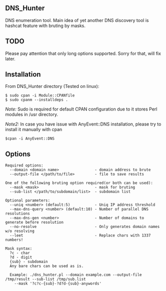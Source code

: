 ## DNS_Hunter
DNS enumeration tool.
Main idea of yet another DNS discovery tool is hashcat feature with bruting by masks.

## TODO
Please pay attention that only long options supported. Sorry for that, will fix later.

## Installation
From DNS_Hunter directory (Tested on linux):
```
$ sudo cpan -i Module::CPANfile
$ sudo cpanm --installdeps .
```
*Note:* Sudo is required for default CPAN configuration due to it stores Perl modules in /usr directory.

*Note2:* In case you have issue with AnyEvent::DNS installation, please try to install it manually with cpan
```
$cpan -i AnyEvent::DNS
```

## Options

```
Required options:
  --domain <domain name>                - domain address to brute
  --output-file </path/to/file>         - file to save results
 
One of the following bruting option required(or both can be used):
  --mask <mask>                         - mask for bruting
  --sub-list </path/to/subdomain/list>  - subdomain list

Optional parameters:
  --uniq <number> (default:5)           - Uniq IP address threshold
  --max-dns-query <number> (default:10) - Number of parallel DNS resolutions
  --max-dns-gen <number>                - Number of domains to generate before resolution
  --no-resolve                          - Only generates domain names w/o resolving
  --leet                                - Replace chars with 1337 numbers!

Mask syntax:
  ?c - char
  ?d - digit
  {sub} - subdomain 
  Any bare chars can be used as is.
  
  Example: ./dns_hunter.pl --domain example.com --output-file /tmp/result --sub-list /tmp/sub.list
    --mask '?c?c-{sub}-?d?d-{sub}-anywords'
```
  
